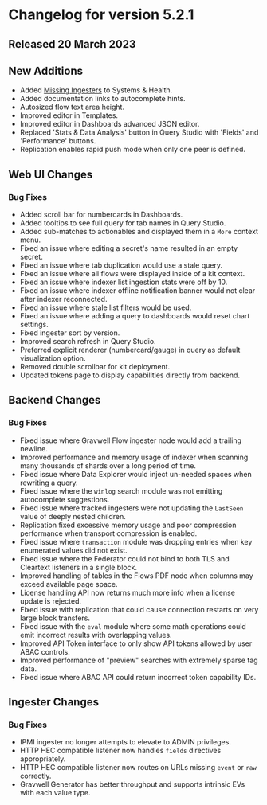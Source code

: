 # Changelog for version 5.2.1

## Released 20 March 2023

## New Additions

* Added <a href="/gui/systems-health.html#ingesters-federators">Missing Ingesters</a> to Systems & Health. 
* Added documentation links to autocomplete hints.
* Autosized flow text area height.
* Improved editor in Templates.
* Improved editor in Dashboards advanced JSON editor.
* Replaced 'Stats & Data Analysis' button in Query Studio with 'Fields' and 'Performance' buttons.
* Replication enables rapid push mode when only one peer is defined.

## Web UI Changes

### Bug Fixes

* Added scroll bar for numbercards in Dashboards.
* Added tooltips to see full query for tab names in Query Studio.
* Added sub-matches to actionables and displayed them in a `More` context menu.
* Fixed an issue where editing a secret's name resulted in an empty secret.
* Fixed an issue where tab duplication would use a stale query.
* Fixed an issue where all flows were displayed inside of a kit context.
* Fixed an issue where indexer list ingestion stats were off by 10.
* Fixed an issue where indexer offline notification banner would not clear after indexer reconnected. 
* Fixed an issue where stale list filters would be used.
* Fixed an issue where adding a query to dashboards would reset chart settings.
* Fixed ingester sort by version.
* Improved search refresh in Query Studio. 
* Preferred explicit renderer (numbercard/gauge) in query as default visualization option.
* Removed double scrollbar for kit deployment.
* Updated tokens page to display capabilities directly from backend.

## Backend Changes

### Bug Fixes

* Fixed issue where Gravwell Flow ingester node would add a trailing newline.
* Improved performance and memory usage of indexer when scanning many thousands of shards over a long period of time.
* Fixed issue where Data Explorer would inject un-needed spaces when rewriting a query.
* Fixed issue where the `winlog` search module was not emitting autocomplete suggestions.
* Fixed issue where tracked ingesters were not updating the `LastSeen` value of deeply nested children.
* Replication fixed excessive memory usage and poor compression performance when transport compression is enabled.
* Fixed issue where `transaction` module was dropping entries when key enumerated values did not exist.
* Fixed issue where the Federator could not bind to both TLS and Cleartext listeners in a single block.
* Improved handling of tables in the Flows PDF node when columns may exceed available page space.
* License handling API now returns much more info when a license update is rejected.
* Fixed issue with replication that could cause connection restarts on very large block transfers.
* Fixed issue with the `eval` module where some math operations could emit incorrect results with overlapping values.
* Improved API Token interface to only show API tokens allowed by user ABAC controls.
* Improved performance of "preview" searches with extremely sparse tag data.
* Fixed issue where ABAC API could return incorrect token capability IDs.

## Ingester Changes

### Bug Fixes

* IPMI ingester no longer attempts to elevate to ADMIN privileges.
* HTTP HEC compatible listener now handles `fields` directives appropriately.
* HTTP HEC compatible listener now routes on URLs missing `event` or `raw` correctly.
* Gravwell Generator has better throughput and supports intrinsic EVs with each value type.
